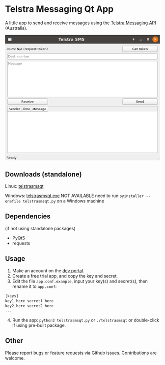 # Telstra Messaging Qt App

A little app to send and receive messages using the [Telstra Messaging API](https://www.telstra.com.au/business-enterprise/solutions/mobility-solutions/mobile-messaging/messaging-api) (Australia).

![](screenshot.png)

## Downloads (standalone)
Linux: [telstrasmsqt](dist/telstrasmsqt)

Windows: [telstrasmsqt.exe](dist/telstrasmsqt.exe) NOT AVAILABLE need to run `pyinstaller --onefile telstrasmsqt.py` on a Windows machine

## Dependencies
(if not using standalone packages)
- PyQt5
- requests

## Usage
1. Make an account on the [dev portal](https://dev.telstra.com/). 
2. Create a free trial app, and copy the key and secret.
3. Edit the file `app.conf.example`,  input your key(s) and secret(s), then rename it to `app.conf`:
```
[keys]
key1_here secret1_here
key2_here secret2_here
...
```
4. Run the app: `python3 telstrasmsqt.py` or `./telstrasmsqt` or double-click if using pre-built package.

## Other
Please report bugs or feature requests via Github issues. Contributions are welcome.